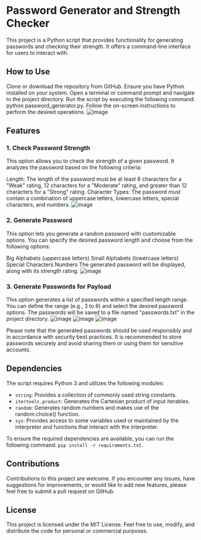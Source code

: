  
# Password Generator and Strength Checker
This project is a Python script that provides functionality for generating passwords and checking their strength. It offers a command-line interface for users to interact with.

## How to Use
Clone or download the repository from GitHub.
Ensure you have Python installed on your system.
Open a terminal or command prompt and navigate to the project directory.
Run the script by executing the following command: python password_generator.py.
Follow the on-screen instructions to perform the desired operations.
![image](https://github.com/hrshammo/Python/assets/76872754/2252ee1f-8ff9-4e55-9964-a5945a8205a3)

## Features
### 1. Check Password Strength
This option allows you to check the strength of a given password. It analyzes the password based on the following criteria:

Length: The length of the password must be at least 8 characters for a "Weak" rating, 12 characters for a "Moderate" rating, and greater than 12 characters for a "Strong" rating.
Character Types: The password must contain a combination of uppercase letters, lowercase letters, special characters, and numbers.
![image](https://github.com/hrshammo/Python/assets/76872754/aa6f1d27-e594-4d32-a2bc-4a038620fcb6)

### 2. Generate Password
This option lets you generate a random password with customizable options. You can specify the desired password length and choose from the following options:

Big Alphabets (uppercase letters)
Small Alphabets (lowercase letters)
Special Characters
Numbers
The generated password will be displayed, along with its strength rating.
![image](https://github.com/hrshammo/Python/assets/76872754/7ab6bb37-418c-4fe7-aaea-b28e656b835f)

### 3. Generate Passwords for Payload
This option generates a list of passwords within a specified length range. You can define the range (e.g., 3 to 6) and select the desired password options. The passwords will be saved to a file named "passwords.txt" in the project directory.
![image](https://github.com/hrshammo/Python/assets/76872754/2a0251b5-f80e-4a88-8cc4-7baecf924de3)
![image](https://github.com/hrshammo/Python/assets/76872754/80e83bfd-71da-48ee-9fab-c581374f71bd)
![image](https://github.com/hrshammo/Python/assets/76872754/4e88f071-96e4-45d4-8b3b-54c003362e07)


Please note that the generated passwords should be used responsibly and in accordance with security best practices. It is recommended to store passwords securely and avoid sharing them or using them for sensitive accounts.

## Dependencies

The script requires Python 3 and utilizes the following modules:

- `string`: Provides a collection of commonly used string constants.
- `itertools.product`: Generates the Cartesian product of input iterables.
- `random`: Generates random numbers and makes use of the random.choice() function.
- `sys`: Provides access to some variables used or maintained by the interpreter and functions that interact with the interpreter.

To ensure the required dependencies are available, you can run the following command: `pip install -r requirements.txt`.

## Contributions
Contributions to this project are welcome. If you encounter any issues, have suggestions for improvements, or would like to add new features, please feel free to submit a pull request on GitHub.

## License
This project is licensed under the MIT License. Feel free to use, modify, and distribute the code for personal or commercial purposes.
